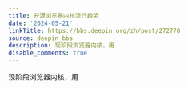 ```yaml
---
title: 开源浏览器内核流行趋势
date: '2024-05-21'
linkTitle: https://bbs.deepin.org/zh/post/272778
source: deepin_bbs
description: 现阶段浏览器内核，用
disable_comments: true
---
```

现阶段浏览器内核，用
